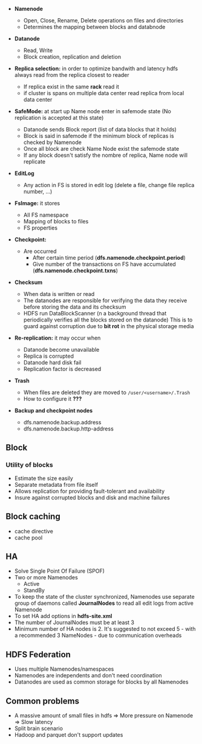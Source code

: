 * **Namenode** 
	- Open, Close, Rename, Delete operations on files and directories 
	- Determines the mapping between blocks and databnode
* **Datanode**
	- Read, Write
	- Block creation, replication and deletion
		
* **Replica selection:** in order to optimize bandwith and latency hdfs always read from the replica closest to reader 
	- If replica exist in the same **rack** read it 
	- if cluster is spans  on multiple data center read replica from local data center

* **SafeMode:** at start up Name node enter in safemode state (No replication is accepted at this state) 
	- Datanode sends Block report (list of data blocks that it holds) 
	- Block is said in safemode if the minimum block of replicas is checked by Namenode
	- Once all block are check Name Node exist the safemode state 
	- If any block doesn't satisfy the nombre of replica, Name node will replicate 
	
* **EditLog** 
	- Any action in FS is stored in edit log (delete a file, change file replica number, ...) 

* **FsImage:** it stores
	- All FS namespace 
	- Mapping of blocks to files 
	- FS properties
	
- **Checkpoint:** 
	- Are occurred 
		* After certain time period (**dfs.namenode.checkpoint.period**) 
		* Give number of the transactions on FS have accumulated (**dfs.namenode.checkpoint.txns**) 

- **Checksum**
	- When data is written or read
	- The datanodes are responsible for verifying the data they receive before storing the data and its checksum
	- HDFS run DataBlockScanner (n a background thread that periodically verifies all the blocks stored on the datanode)
	  This is to guard against corruption due to **bit rot** in the physical storage media 

- **Re-replication:** it may occur when
	- Datanode become unavailable 
	- Replica is corrupted 
	- Datanode hard disk fail 
	- Replication factor is decreased 
	
- **Trash** 
	- When files are deleted they are moved to ```/user/<username>/.Trash```
	- How to configure it **???**
	
- **Backup and checkpoint nodes** 
	- dfs.namenode.backup.address
	- dfs.namenode.backup.http-address


## Block
### Utility of blocks
- Estimate the size easily
- Separate metadata from file itself
- Allows replication for providing fault-tolerant and availability
- Insure against corrupted blocks and disk and machine failures
## Block caching
- cache directive
- cache pool 

## HA
- Solve Single Point Of Failure (SPOF) 
- Two or more Namenodes
	- Active
	- StandBy
- To keep the state of the cluster synchronized, Namenodes use separate group of daemons called **JournalNodes**
  to read all edit logs from active Namenode
- To set HA add options in **hdfs-site.xml**
- The number of JournalNodes must be at least 3  
- Minimum number of HA nodes is 2. It's suggested to not exceed 5 - with a recommended 3 NameNodes - due to communication overheads	 

## HDFS Federation
- Uses multiple Namenodes/namespaces
- Namenodes are independents and don't need coordination
- Datanodes are used as common storage for blocks by all Namenodes 

## Common problems
- A massive amount of small files in hdfs => More pressure on Namenode => Slow latency
- Split brain scenario  
- Hadoop and parquet don't support updates
